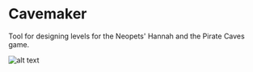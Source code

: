 # Cavemaker
Tool for designing levels for the Neopets' Hannah and the Pirate Caves game.

![alt text](http://i66.tinypic.com/vo3238.png)
